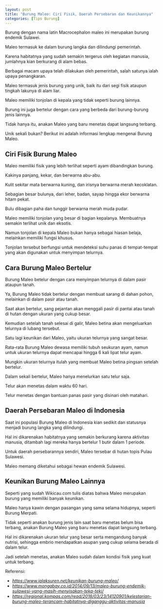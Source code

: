```yaml
---
layout: post
title: "Burung Maleo: Ciri Fisik, Daerah Persebaran dan Keunikannya"
categories: [Tips Burung]
---
```


Burung dengan nama latin Macrocephalon maleo ini merupakan burung endemik Sulawei.

Maleo termasuk ke dalam burung langka dan dilindungi pemerintah.

Karena habitatnya yang sudah semakin tergerus oleh kegiatan manusia, jumlahnya kian berkurang di alam bebas.

Berbagai macam upaya telah dilakukan oleh pemerintah, salah satunya ialah upaya penangkaran.

Maleo termasuk jenis burung yang unik, baik itu dari segi fisik ataupun tingkah lakunya di alam liar.

Maleo memiliki tonjolan di kepala yang tidak seperti burung lainnya.

Burung ini juga bertelur dengan cara yang berbeda dari burung-burung jenis lainnya.

Tidak hanya itu, anakan Maleo yang baru menetas dapat langsung terbang.

Unik sekali bukan? Berikut ini adalah informasi lengkap mengenai Burung Maleo.

## Ciri Fisik Burung Maleo

Maleo memiliki fisik yang lebih terlihat seperti ayam dibandingkan burung.

Kakinya panjang, kekar, dan berwarna abu-abu.

Kulit sekitar mata berwarna kuning, dan irisnya berwarna merah kecoklatan.

Sebagian besar bulunya, dari leher, badan, sayap hingga ekor berwarna hitam pekat.

Bulu dibagian paha dan tunggir berwarna merah muda pudar.

Maleo memiliki tonjolan yang besar di bagian kepalanya. Membuatnya semakin terlihat unik dan eksotis.

Namun tonjolan di kepala Maleo bukan hanya sebagai hiasan belaja, melainkan memiliki fungsi khusus.

Tonjolan tersebut berfungsi untuk mendeteksi suhu panas di tempat-tempat yang akan digunakan untuk menyimpan telurnya.

## Cara Burung Maleo Bertelur

Burung Maleo betelur dengan cara menyimpan telurnya di dalam pasir ataupun tanah.

Ya, Burung Maleo tidak bertelur dengan membuat sarang di dahan pohon, melainkan di dalam pasir atau tanah.

Saat akan bertelur, sang pejantan akan menggali pasir di pantai atau tanah di hutan dengan ukuran yang cukup besar.

Kemudian setelah tanah selesai di galir, Maleo betina akan mengeluarkan telurnya di lubang tersebut.

Satu lagi keunikan dari Maleo, yaitu ukuran telurnya yang sangat besar.

Rata-rata Burung Maleo dewasa memiliki tubuh seukuran ayam, namun untuk ukuran telurnya dapat mencapai hingga 6 kali lipat telur ayam.

Mungkin ukuran telurnya itulah yang membuat Maleo betina pingsan setelah bertelur.

Dalam sekali bertelur, Maleo hanya menelurkan satu telur saja.

Telur akan menetas dalam waktu 60 hari.

Telur menetas dengan bantuan panas pasir yang disinari oleh matahari.

## Daerah Persebaran Maleo di Indonesia

Saat ini populasi Burung Maleo di Indonesia kian sedikit dan statusnya menjadi burung langka yang dilindungi.

Hal ini dikarenakan habitatnya yang semakin berkurang karena aktivitas manusia, ditambah lagi mereka hanya bertelur 1 butir dalam 1 periode.

Untuk daerah persebarannya sendiri, Maleo tersebar di hutan topis Pulau Sulawesi.

Maleo memang diketahui sebagai hewan endemik Sulawesi.

## Keunikan Burung Maleo Lainnya

Seperti yang sudah Wikicau.com tulis diatas bahwa Maleo merupakan burung yang memiliki banyak keunikan.

Maleo hanya kawin dengan pasangan yang sama selama hidupnya, seperti Burung Merpati.

Tidak seperti anakan burung jenis lain saat baru menetas belum bisa terbang, anakan Burung Maleo yang baru menetas dapat langsung terbang.

Hal ini dikarenakan ukuran telur yang besar serta mengandung banyak nutrisi, sehingga embrio mendapatkan asupan yang cukup selama berada di dalam telur.

Jadi setelah menetas, anakan Maleo sudah dalam kondisi fisik yang kuat untuk terbang.

Referensi:

- *https://www.jalaksuren.net/keunikan-burung-maleo/*
- *https://www.mongabay.co.id/2014/09/13/maleo-burung-endemik-sulawesi-yang-masih-menyisakan-teka-teki/*
- *https://regional.kompas.com/read/2018/03/23/14120901/kelestarian-burung-maleo-terancam-habitatnya-diganggu-aktivitas-manusia*